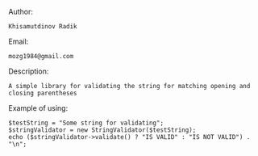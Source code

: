 Author:

	Khisamutdinov Radik

Email:

	mozg1984@gmail.com

Description:

	A simple library for validating the string for matching opening and closing parentheses

Example of using:

	$testString = "Some string for validating";
	$stringValidator = new StringValidator($testString);
	echo ($stringValidator->validate() ? "IS VALID" : "IS NOT VALID") . "\n";